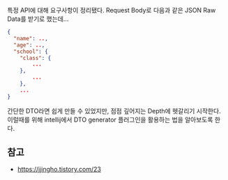특정 API에 대해 요구사항이 정리됐다. Request Body로 다음과 같은 JSON Raw Data를 받기로 했는데...

```json
{
  "name": ..,
  "age": ..,
  "school": {
  	"class": {
  		...
    },
		...
	},
	...
}
```

간단한  DTO라면 쉽게 만들 수 있었지만, 점점 깊어지는 Depth에 헷갈리기 시작한다. 이럴때를 위해 intellij에서 DTO generator 플러그인을 활용하는 법을 알아보도록 한다.





## 참고

- https://jjingho.tistory.com/23



